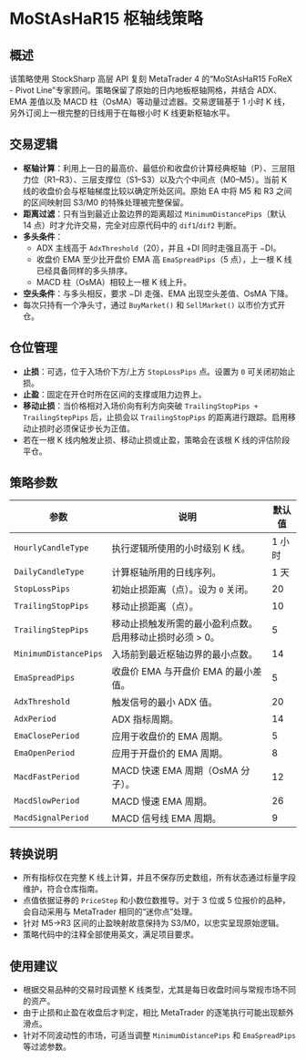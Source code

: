 # MoStAsHaR15 枢轴线策略

## 概述
该策略使用 StockSharp 高层 API 复刻 MetaTrader 4 的“MoStAsHaR15 FoReX - Pivot Line”专家顾问。策略保留了原始的日内地板枢轴网格，并结合 ADX、EMA 差值以及 MACD 柱（OsMA）等动量过滤器。交易逻辑基于 1 小时 K 线，另外订阅上一根完整的日线用于在每根小时 K 线更新枢轴水平。

## 交易逻辑
- **枢轴计算**：利用上一日的最高价、最低价和收盘价计算经典枢轴（P）、三层阻力位（R1–R3）、三层支撑位（S1–S3）以及六个中间点（M0–M5）。当前 K 线的收盘价会与枢轴梯度比较以确定所处区间。原始 EA 中将 M5 和 R3 之间的区间映射回 S3/M0 的特殊处理被完整保留。
- **距离过滤**：只有当到最近止盈边界的距离超过 `MinimumDistancePips`（默认 14 点）时才允许交易，完全对应原代码中的 `dif1`/`dif2` 判断。
- **多头条件**：
  - ADX 主线高于 `AdxThreshold`（20），并且 +DI 同时走强且高于 −DI。
  - 收盘价 EMA 至少比开盘价 EMA 高 `EmaSpreadPips`（5 点），上一根 K 线已经具备同样的多头排序。
  - MACD 柱（OsMA）相较上一根 K 线上升。
- **空头条件**：与多头相反，要求 −DI 走强、EMA 出现空头差值、OsMA 下降。
- 每次只持有一个净头寸，通过 `BuyMarket()` 和 `SellMarket()` 以市价方式开仓。

## 仓位管理
- **止损**：可选，位于入场价下方/上方 `StopLossPips` 点。设置为 `0` 可关闭初始止损。
- **止盈**：固定在开仓时所在区间的支撑或阻力边界上。
- **移动止损**：当价格相对入场价向有利方向突破 `TrailingStopPips + TrailingStepPips` 后，止损会以 `TrailingStopPips` 的距离进行跟踪。启用移动止损时必须保证步长为正值。
- 若在一根 K 线内触发止损、移动止损或止盈，策略会在该根 K 线的评估阶段平仓。

## 策略参数
| 参数 | 说明 | 默认值 |
|------|------|--------|
| `HourlyCandleType` | 执行逻辑所使用的小时级别 K 线。 | 1 小时 |
| `DailyCandleType` | 计算枢轴所用的日线序列。 | 1 天 |
| `StopLossPips` | 初始止损距离（点）。设为 `0` 关闭。 | 20 |
| `TrailingStopPips` | 移动止损距离（点）。 | 10 |
| `TrailingStepPips` | 移动止损触发所需的最小盈利点数。启用移动止损时必须 > 0。 | 5 |
| `MinimumDistancePips` | 入场前到最近枢轴边界的最小点数。 | 14 |
| `EmaSpreadPips` | 收盘价 EMA 与开盘价 EMA 的最小差值。 | 5 |
| `AdxThreshold` | 触发信号的最小 ADX 值。 | 20 |
| `AdxPeriod` | ADX 指标周期。 | 14 |
| `EmaClosePeriod` | 应用于收盘价的 EMA 周期。 | 5 |
| `EmaOpenPeriod` | 应用于开盘价的 EMA 周期。 | 8 |
| `MacdFastPeriod` | MACD 快速 EMA 周期（OsMA 分子）。 | 12 |
| `MacdSlowPeriod` | MACD 慢速 EMA 周期。 | 26 |
| `MacdSignalPeriod` | MACD 信号线 EMA 周期。 | 9 |

## 转换说明
- 所有指标仅在完整 K 线上计算，并且不保存历史数组，所有状态通过标量字段维护，符合仓库指南。
- 点值依据证券的 `PriceStep` 和小数位数推导。对于 3 位或 5 位报价的品种，会自动采用与 MetaTrader 相同的“迷你点”处理。
- 针对 M5→R3 区间的止盈映射故意保持为 S3/M0，以忠实呈现原始逻辑。
- 策略代码中的注释全部使用英文，满足项目要求。

## 使用建议
- 根据交易品种的交易时段调整 K 线类型，尤其是每日收盘时间与常规市场不同的资产。
- 由于止损和止盈在收盘后才判定，相比 MetaTrader 的逐笔执行可能出现额外滑点。
- 针对不同波动性的市场，可适当调整 `MinimumDistancePips` 和 `EmaSpreadPips` 等过滤参数。
